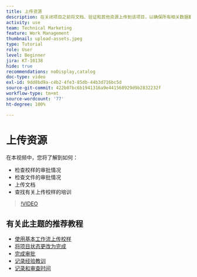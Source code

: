```yaml
---
title: 上传资源
description: 在关闭项目之前将文档、验证和其他资源上传到该项目，以确保所有相关数据都与该项目相关联。
activity: use
team: Technical Marketing
feature: Work Management
thumbnail: upload-assets.jpeg
type: Tutorial
role: User
level: Beginner
jira: KT-10138
hide: true
recommendations: noDisplay,catalog
doc-type: video
exl-id: 9dd8bd9a-c4b2-4fe3-85db-44b3d716bc5d
source-git-commit: 422b07bc6b1941316a9e441560929d9b2832232f
workflow-type: tm+mt
source-wordcount: '77'
ht-degree: 100%

---
```


# 上传资源

在本视频中，您将了解到如何：

* 检查校样的审批情况
* 检查文件的审批情况
* 上传文档
* 查找有关上传校样的培训

>[!VIDEO](https://video.tv.adobe.com/v/3440370/?quality=12&learn=on&enablevpops)

## 有关此主题的推荐教程

* [使用基本工作流上传校样](/help/workfront-proof/upload-proofs/upload-a-proof-with-a-basic-workflow.md)
* [将项目状态更改为完成](/help/manage-work/projects/change-the-project-status.md)
* [完成审批](/help/manage-work/close-a-project/complete-approvals.md)
* [记录经验教训](/help/manage-work/close-a-project/lessons-learned-from-closing-a-project.md)
* [记录和审查时间](/help/manage-work/close-a-project/log-and-review-hours.md)

